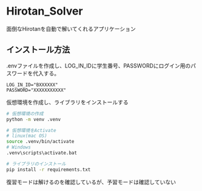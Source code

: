 # Hirotan_Solver

面倒なHirotanを自動で解いてくれるアプリケーション

## インストール方法

.envファイルを作成し、LOG_IN_IDに学生番号、PASSWORDにログイン用のパスワードを代入する。

```sh:.env
LOG_IN_ID="BXXXXXX"
PASSWORD="XXXXXXXXXXX"
```

仮想環境を作成し、ライブラリをインストールする

```sh
# 仮想環境の作成
python -m venv .venv

# 仮想環境をActivate
# linux(mac OS)
source .venv/bin/activate
# Windows
.venv\scripts\activate.bat

# ライブラリのインストール
pip install -r requirements.txt
```

復習モードは解けるのを確認しているが、予習モードは確認していない
